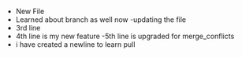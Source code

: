 - New File 
- Learned about branch as well now
-updating the file
- 3rd line
- 4th line is my new feature
-5th line is upgraded for merge_conflicts
- i have created a newline to learn pull
